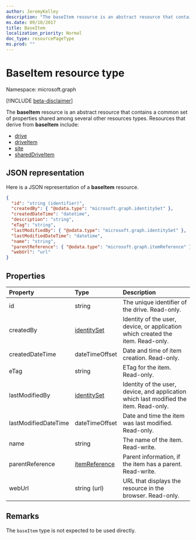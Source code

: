 ```yaml
---
author: JeremyKelley
description: "The baseItem resource is an abstract resource that contains a common set of properties shared among several other resources types."
ms.date: 09/10/2017
title: BaseItem
localization_priority: Normal
doc_type: resourcePageType
ms.prod: ""
---
```

# BaseItem resource type

Namespace: microsoft.graph

[!INCLUDE [beta-disclaimer](../../includes/beta-disclaimer.md)]

The **baseItem** resource is an abstract resource that contains a common set of properties shared among several other resources types.
Resources that derive from **baseItem** include:

* [drive](drive.md)
* [driveItem](driveitem.md)
* [site](site.md)
* [sharedDriveItem](shareddriveitem.md)

## JSON representation

Here is a JSON representation of a **baseItem** resource.

<!-- {
  "blockType": "resource",
  "optionalProperties": [ "createdBy", "lastModifiedBy", "description", "parentReference", "webUrl" ],
  "keyProperty": "id",
  "@odata.type": "microsoft.graph.baseItem",
  "abstract": true
}-->

```json
{
  "id": "string (identifier)",
  "createdBy": { "@odata.type": "microsoft.graph.identitySet" },
  "createdDateTime": "datetime",
  "description": "string",
  "eTag": "string",
  "lastModifiedBy": { "@odata.type": "microsoft.graph.identitySet" },
  "lastModifiedDateTime": "datetime",
  "name": "string",
  "parentReference": { "@odata.type": "microsoft.graph.itemReference" },
  "webUrl": "url"
}
```

## Properties

| Property             | Type              | Description                                                                            |
| :------------------- | :---------------- | :------------------------------------------------------------------------------------- |
| id                   | string            | The unique identifier of the drive. Read-only.                                         |
| createdBy            | [identitySet][]   | Identity of the user, device, or application which created the item. Read-only.        |
| createdDateTime      | dateTimeOffset    | Date and time of item creation. Read-only.                                             |
| eTag                 | string            | ETag for the item. Read-only.                                                          |
| lastModifiedBy       | [identitySet][]   | Identity of the user, device, and application which last modified the item. Read-only. |
| lastModifiedDateTime | dateTimeOffset    | Date and time the item was last modified. Read-only.                                   |
| name                 | string            | The name of the item. Read-write.                                                      |
| parentReference      | [itemReference][] | Parent information, if the item has a parent. Read-write.                              |
| webUrl               | string (url)      | URL that displays the resource in the browser. Read-only.                              |

[identitySet]: identityset.md
[itemReference]: itemreference.md

## Remarks

The `baseItem` type is not expected to be used directly.

<!-- uuid: 8fcb5dbc-d5aa-4681-8e31-b001d5168d79
2015-10-25 14:57:30 UTC -->
<!--
{
  "type": "#page.annotation",
  "description": "",
  "keywords": "",
  "section": "documentation",
  "tocPath": "Resources/BaseItem",
  "suppressions": []
}
-->


